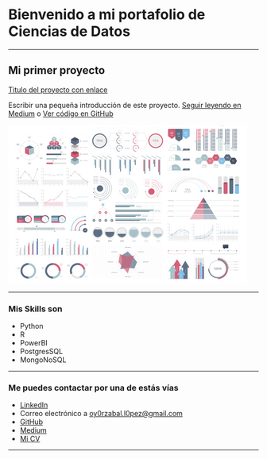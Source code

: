 # Bienvenido a mi portafolio de Ciencias de Datos

---

## Mi primer proyecto
[Titulo del proyecto con enlace](https://medium.com/pagina-entrada-blog)

Escribir una pequeña introducción de este proyecto. [Seguir leyendo en Medium](https://medium.com/pagina-entrada-blog) o [Ver código en GitHub](https://github.com/tu-repo)

[<img src="images/dummy_thumbnail.jpg?raw=true"/>](https://medium.com/pagina-entrada-blog)

---

### Mis Skills son

- Python
- R
- PowerBI
- PostgresSQL
- MongoNoSQL

---

### Me puedes contactar por una de estás vías

- [LinkedIn](https://www.linkedin.com/in/jorge-oyorzabal-6173201b9/)
- Correo electrónico a <oy0rzabal.l0pez@gmail.com>
- [GitHub](https://github.com/oy0rzabal)
- [Medium](https://medium.com/@oy0rzabal.l0pez)
- [Mi CV](/pdf/plantilla-curriculum-blanco.pdf)

---

